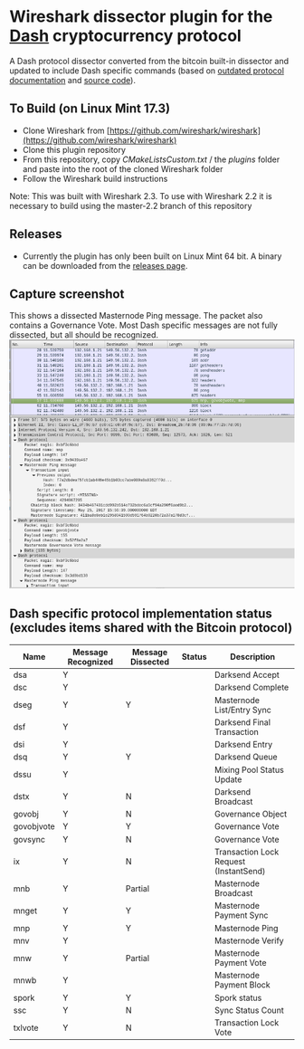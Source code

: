 # Wireshark dissector plugin for the [Dash](https://www.dash.org/) cryptocurrency protocol
A Dash protocol dissector converted from the bitcoin built-in dissector and updated to include Dash specific commands (based on [outdated protocol documentation](https://github.com/dashpay/dash/blob/master/dash-docs/protocol-documentation.md) and [source code](https://github.com/dashpay/dash/blob/master/src/protocol.cpp)).

## To Build (on Linux Mint 17.3)
 - Clone Wireshark from [https://github.com/wireshark/wireshark](https://github.com/wireshark/wireshark) 
 - Clone this plugin repository
 - From this repository, copy *CMakeListsCustom.txt* / the *plugins* folder and paste into the root of the cloned Wireshark folder
 - Follow the Wireshark build instructions

Note: This was built with Wireshark 2.3.  To use with Wireshark 2.2 it is necessary to build using the master-2.2 branch of this repository

## Releases
 - Currently the plugin has only been built on Linux Mint 64 bit.  A binary can be downloaded from the [releases page](https://github.com/thephez/wireshark-plugin-dash/releases/latest).

## Capture screenshot
This shows a dissected Masternode Ping message. The packet also contains a Governance Vote.  Most Dash specific messages are not fully dissected, but all should be recognized.
![](plugins/dash/wireshark-dash-dissection.png)

## Dash specific protocol implementation status (excludes items shared with the Bitcoin protocol)
Name | Message Recognized | Message Dissected | Status | Description
--- | --- | --- | --- | ---
dsa | Y |  |  | Darksend Accept
dsc | Y |  |  | Darksend Complete
dseg | Y | Y |  | Masternode List/Entry Sync
dsf | Y |  |  | Darksend Final Transaction
dsi | Y |  |  | Darksend Entry
dsq | Y | Y |  | Darksend Queue
dssu | Y |  |  | Mixing Pool Status Update
dstx | Y | N |  | Darksend Broadcast
govobj | Y | N |  | Governance Object
govobjvote | Y | Y |  | Governance Vote
govsync | Y | N |  | Governance Vote
ix | Y | N |  | Transaction Lock Request (InstantSend)
mnb | Y | Partial |  | Masternode Broadcast
mnget | Y | Y |  | Masternode Payment Sync
mnp | Y | Y |  | Masternode Ping
mnv | Y |  |  | Masternode Verify
mnw | Y | Partial |  | Masternode Payment Vote
mnwb | Y |  |  | Masternode Payment Block
spork| Y | Y |  | Spork status
ssc | Y | N |  | Sync Status Count
txlvote | Y | N |  | Transaction Lock Vote

